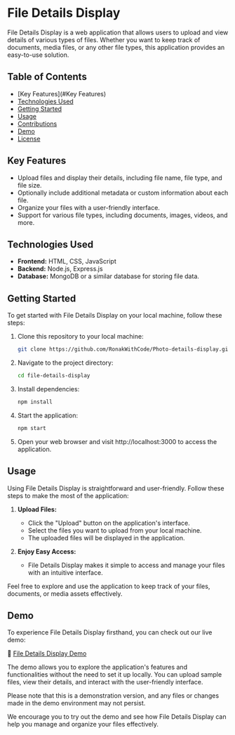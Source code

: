 # File Details Display

File Details Display is a web application that allows users to upload and view details of various types of files. Whether you want to keep track of documents, media files, or any other file types, this application provides an easy-to-use solution.

## Table of Contents

- [Key Features](#Key Features)
- [Technologies Used](#technologies-used)
- [Getting Started](#getting-started)
- [Usage](#usage)
- [Contributions](#contributions)
- [Demo](#demo)
- [License](#license)

## Key Features

- Upload files and display their details, including file name, file type, and file size.
- Optionally include additional metadata or custom information about each file.
- Organize your files with a user-friendly interface.
- Support for various file types, including documents, images, videos, and more.

## Technologies Used

- **Frontend:** HTML, CSS, JavaScript
- **Backend:** Node.js, Express.js
- **Database:** MongoDB or a similar database for storing file data.

## Getting Started

To get started with File Details Display on your local machine, follow these steps:

1. Clone this repository to your local machine:

      ```bash
      git clone https://github.com/RonakWithCode/Photo-details-display.git

2. Navigate to the project directory:
      ```bash
      cd file-details-display
3. Install dependencies:
      ```bash
      npm install
4. Start the application:
      ```bash
      npm start

5. Open your web browser and visit http://localhost:3000 to access the application.
   
## Usage

Using File Details Display is straightforward and user-friendly. Follow these steps to make the most of the application:

1. **Upload Files:**
   - Click the "Upload" button on the application's interface.
   - Select the files you want to upload from your local machine.
   - The uploaded files will be displayed in the application.   

2. **Enjoy Easy Access:**
   - File Details Display makes it simple to access and manage your files with an intuitive interface.

Feel free to explore and use the application to keep track of your files, documents, or media assets effectively.

## Demo

To experience File Details Display firsthand, you can check out our live demo:

🔗 [File Details Display Demo](https://filedetailsdemo.com)

The demo allows you to explore the application's features and functionalities without the need to set it up locally. You can upload sample files, view their details, and interact with the user-friendly interface.

Please note that this is a demonstration version, and any files or changes made in the demo environment may not persist.

We encourage you to try out the demo and see how File Details Display can help you manage and organize your files effectively.






